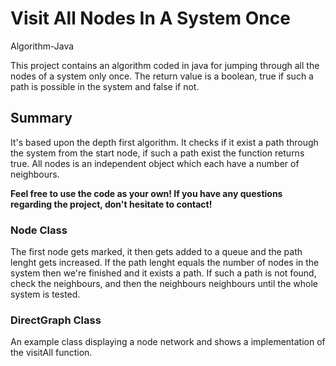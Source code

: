 # Visit All Nodes In A System Once

Algorithm-Java

This project contains an algorithm coded in java for jumping through all the nodes of a system only once. The return value is a boolean, true if such a path is possible in the system and false if not. 

## Summary

It's based upon the depth first algorithm. It checks if it exist a path through the system from the start node, if such a path exist the function returns true. All nodes is an independent object which each have a number of neighbours. 

**Feel free to use the code as your own! If you have any questions regarding the project, don't hesitate to contact!**

### Node Class

The first node gets marked, it then gets added to a queue and the path lenght gets increased. If the path lenght equals the number of nodes in the system then we're finished and it exists a path.
If such a path is not found, check the neighbours, and then the neighbours neighbours until the whole system is tested.


### DirectGraph Class

An example class displaying a node network and shows a implementation of the visitAll function. 
